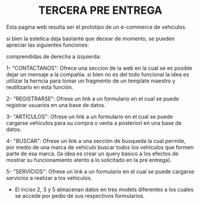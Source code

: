 <h1 align="center"> TERCERA PRE ENTREGA </h1>

Esta pagina web resulta ser el prototipo de un e-commerce de vehiculos.

si bien la estetica deja bastante que decear de momento, se pueden apreciar las siguientes funciones:

comprendidas de derecha a izquierda:

1- "CONTACTANOS": Ofrece una seccion de la web en la cual se es posible dejar un mensaje a la compañia.
si bien no es del todo funcional la idea es utilizar la herncia para tomar un fragmento de un template maestro
y reutilizarlo en esta función.

2- "REGISTRARSE": Ofrese un link a un formulario en el cual se puede registrar usuarios en una base de datos.

3- "ARTÍCULOS": Ofrese un link a un formulario en el cual se puede cargarse vehículos para su compra o venta
a posteriori en una base de datos.

4- "BUSCAR": Ofrese un link a una sección de busqueda la cual permite, por medio de una marca de vehículo
buscar todos los vehículos que formen parte de esa marca. (la idea es crear un query basico a los efectos de 
mostrar su funcionamiento atento a lo solicitado en la pre entrega).

5- "SERVICIOS": Ofrese un link a un formulario en el cual se puede cargarse servicios a realizar a
los vehiculos.

* El inciso 2, 3 y 5 almacenan datos en tres models diferentes a los cuales se accede por pedio de sus respectivos
  formularios.
